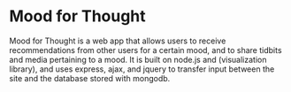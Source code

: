 # Mood for Thought #

Mood for Thought is a web app that allows users to receive recommendations from other users for a certain mood, and to share tidbits and media pertaining to a mood. It is built on node.js and (visualization library), and uses express, ajax, and jquery to transfer input between the site and the database stored with mongodb.
